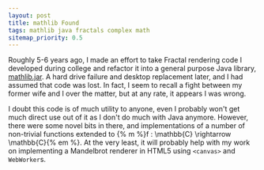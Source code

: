 ```yaml
---
layout: post
title: mathlib Found
tags: mathlib java fractals complex math
sitemap_priority: 0.5
---
```

Roughly 5-6 years ago, I made an effort to take Fractal rendering code I
developed during college and refactor it into a general purpose Java library,
[mathlib.jar](https://github.com/iande/mathlib).  A hard drive failure and
desktop replacement later, and I had assumed that code was lost.  In fact,
I seem to recall a fight between my former wife and I over the matter, but at
any rate, it appears I was wrong.

I doubt this code is of much utility to anyone, even I probably won't get
much direct use out of it as I don't do much with Java anymore.  However,
there were some novel bits in there, and implementations of a number of
non-trivial functions extended to
{% m %}f : \mathbb{C} \rightarrow \mathbb{C}{% em %}.  At the very least, it will
probably help with my work on implementing a Mandelbrot renderer in HTML5
using `<canvas>` and `WebWorker`s.
  